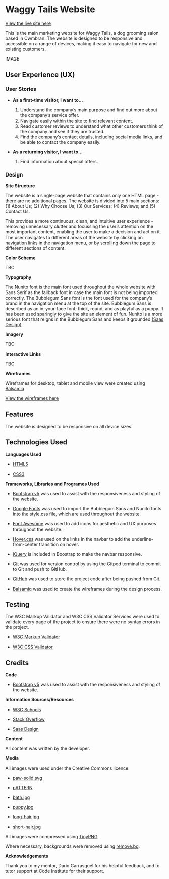 # Waggy Tails Website

[View the live site here](https://www.google.com "Waggy Tails")

This is the main marketing website for Waggy Tails, a dog grooming salon based in Cwmbran. The website is designed to be responsive and accessible on a range of devices, making it easy to navigate for new and existing customers.

IMAGE

## User Experience (UX)

### User Stories

- **As a first-time visitor, I want to...**

    1. Understand the company’s main purpose and find out more about the company’s service offer.
    2. Navigate easily within the site to find relevant content.
    3. Read customer reviews to understand what other customers think of the company and see if they are trusted.
    4. Find the company’s contact details, including social media links, and be able to contact the company easily.

- **As a returning visitor, I want to...**

    1. Find information about special offers.

### Design

**Site Structure**

The website is a single-page website that contains only one HTML page - there are no additional pages. The website is divided into 5 main sections: (1) About Us; (2) Why Choose Us; (3) Our Services; (4) Reviews; and (5) Contact Us.

This provides a more continuous, clean, and intuitive user experience - removing unnecessary clutter and focussing the user’s attention on the most important content, enabling the user to make a decision and act on it. The user navigates to different areas of the website by clicking on navigation links in the navigation menu, or by scrolling down the page to different sections of content.

**Color Scheme**

TBC

**Typography**

The Nunito font is the main font used throughout the whole website with Sans Serif as the fallback font in case the main font is not being imported correctly. The Bubblegum Sans font is the font used for the company’s brand in the navigation menu at the top of the site. Bubblegum Sans is described as an in-your-face font; thick, round, and as playful as a puppy. It has been used sparingly to give the site an element of fun. Nunito is a more serious font that reigns in the Bubblegum Sans and keeps it grounded [(Saas Design)](https://www.saasdesign.io/amazing-font-pairings/ "SaaS Design").

**Imagery**

TBC

**Interactive Links**

TBC

**Wireframes**

Wireframes for desktop, tablet and mobile view were created using [Balsamiq](https://balsamiq.com/wireframes/ "Balsamiq").

[View the wireframes here](assets/wireframes/wireframes.pdf "Wireframes")

## Features

The website is designed to be responsive on all device sizes.

## Technologies Used

**Languages Used**

- [HTML5](https://en.wikipedia.org/wiki/HTML5 "HTML5")

- [CSS3](https://en.wikipedia.org/wiki/Cascading_Style_Sheets "CSS3")

**Frameworks, Libraries and Programes Used**

- [Bootstrap v5](https://getbootstrap.com/docs/5.0/getting-started/introduction/ "Bootstrap v5") was used to assist with the responsiveness and styling of the website.

- [Google Fonts](https://fonts.google.com/ "Google Fonts") was used to import the Bubblegum Sans and Nunito fonts into the style.css file, which are used throughout the website.

- [Font Awesome](https://fontawesome.com/ "Font Awesome") was used to add icons for aesthetic and UX purposes throughout the website.

- [Hover.css](https://ianlunn.github.io/Hover/ "Hover.css") was used on the links in the navbar to add the underline-from-center transition on hover.

- [jQuery](https://jquery.com/ "jQuery") is included in Boostrap to make the navbar responsive.

- [Git](https://git-scm.com/ "Git") was used for version control by using the Gitpod terminal to commit to Git and push to GitHub.

- [GitHub](https://github.com/ "GitHub") was used to store the project code after being pushed from Git.

- [Balsamiq](https://balsamiq.com/ "Balsamiq") was used to create the wireframes during the design process.

## Testing

The W3C Markup Validator and W3C CSS Validator Services were used to validate every page of the project to ensure there were no syntax errors in the project.

- [W3C Markup Validator](https://validator.w3.org/ "W3C Markup Validator")

- [W3C CSS Validator](https://jigsaw.w3.org/css-validator/ "W3C CSS Validator")

## Credits

**Code**

- [Bootstrap v5](https://getbootstrap.com/docs/5.0/getting-started/introduction/ "Bootstrap v5") was used to assist with the responsiveness and styling of the website.

**Information Sources/Resources**

- [W3C Schools](https://www.w3schools.com/ "W3C Schools") 

- [Stack Overflow](https://stackoverflow.com// "Stack Overflow") 

- [Saas Design](https://www.saasdesign.io/amazing-font-pairings "Saas Design") 

**Content**

All content was written by the developer.

**Media**

All images were used under the Creative Commons licence.

- [paw-solid.svg](https://fontawesome.com/v5/icons/paw?s=solid "paw-solid.svg")

- [pATTERN](https://www.sliderrevolution.com/coding/css-background-patterns/ "TBC")

- [bath.jpg](https://www.flickr.com/photos/wheatfields/2213648523/in/photostream/ "bath.jpg")

- [puppy.jpg](https://pxhere.com/en/photo/898839 "puppy.jpg")

- [long-hair.jpg](https://en.wikipedia.org/wiki/File:Long_Hair_GSD.jpg "long-hair.jpg")

- [short-hair.jpg](https://commons.wikimedia.org/wiki/File:Short_Haired_Border_Collie.jpg "short-hair.jpg")

All images were compressed using [TinyPNG](https://tinypng.com/ "TinyPNG").

Where necessary, backgrounds were removed using [remove.bg](https://www.remove.bg/ "remove.bg").

**Acknowledgements**

Thank you to my mentor, Dario Carrasquel for his helpful feedback, and to tutor support at Code Institute for their support.

